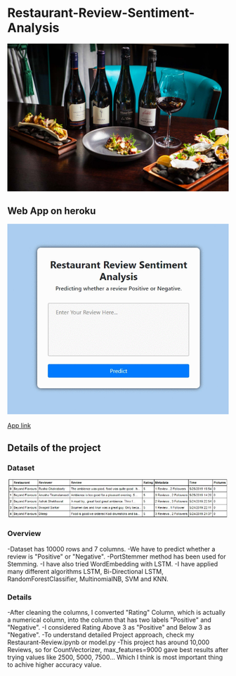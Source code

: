 # Restaurant-Review-Sentiment-Analysis

![alt text](https://github.com/vishvpatel-97/Restaurant-Review-Sentiment-Analysis/blob/main/README-Resources/restaurant.jpg)

## Web App on heroku

![alt text](https://github.com/vishvpatel-97/Restaurant-Review-Sentiment-Analysis/blob/main/README-Resources/restaurant.gif)

[App link](https://restaurants-sentiment-analysis.herokuapp.com/)

## Details of the project

### Dataset

![alt text](https://github.com/vishvpatel-97/Restaurant-Review-Sentiment-Analysis/blob/main/README-Resources/dataset.jpg)

### Overview

-Dataset has 10000 rows and 7 columns.
-We have to predict whether a review is "Positive" or "Negative".
-PortStemmer method has been used for Stemming.
-I have also tried WordEmbedding with LSTM.
-I have applied many different algorithms LSTM, Bi-Directional LSTM, RandomForestClassifier, MultinomialNB, SVM and KNN.

### Details
-After cleaning the columns, I converted "Rating" Column, which is actually a numerical column, into the column that has two labels "Positive" and "Negative".
-I considered Rating Above 3 as "Positive" and Below 3 as "Negative".
-To understand detailed Project approach, check my Restaurant-Review.ipynb or model.py
-This project has around 10,000 Reviews, so for CountVectorizer, max_features=9000 gave best results after trying values like 2500, 5000, 7500... Which I think is most important thing to achive higher accuracy value.
